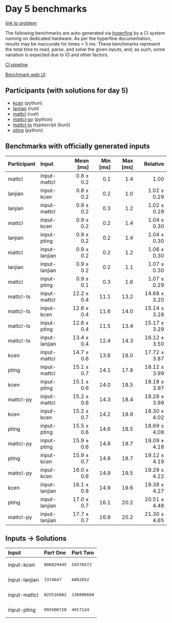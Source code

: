 # Day 5 benchmarks

[link to problem](https://adventofcode.com/2023/day/5)

The following benchmarks are auto-generated via
[hyperfine](https://github.com/sharkdp/hyperfine) by a CI system running on
dedicated hardware. As per the hyperfine documentation, results may be
inaccurate for times < 5 ms. These benchmarks represent the total time to read,
parse, and solve the given inputs, and, as such, some variation is expected due
to IO and other factors.

[CI pipeline](http://ci.papercode.net:8080/teams/main/pipelines/aoc2023)

[Benchmark web UI](https://aoc.ancalagon.black)


## Participants (with solutions for day 5)

- [kcen](https://github.com/kcen/aoc2023) (python)
- [lanjian](https://github.com/lanjian/aoc-2023) (rust)
- [mattcl](https://github.com/mattcl/aoc2023) (rust)
- [mattcl-py](https://github.com/mattcl/aoc2023-py) (python)
- [mattcl-ts](https://github.com/mattcl/aoc2023-js) (typescript (bun))
- [pting](https://github.com/pting/aoc2023) (python)


## Benchmarks with officially generated inputs

| Participant | Input | Mean [ms] | Min [ms] | Max [ms] | Relative |
|:---|:---|---:|---:|---:|---:|
| mattcl | input-mattcl | 0.8 ± 0.2 | 0.1 | 1.4 | 1.00 |
| lanjian | input-kcen | 0.8 ± 0.2 | 0.2 | 1.0 | 1.02 ± 0.29 |
| lanjian | input-mattcl | 0.9 ± 0.2 | 0.3 | 1.2 | 1.02 ± 0.29 |
| mattcl | input-kcen | 0.9 ± 0.2 | 0.2 | 1.4 | 1.04 ± 0.30 |
| lanjian | input-pting | 0.9 ± 0.2 | 0.2 | 1.4 | 1.04 ± 0.30 |
| mattcl | input-lanjian | 0.9 ± 0.2 | 0.2 | 1.2 | 1.06 ± 0.30 |
| lanjian | input-lanjian | 0.9 ± 0.2 | 0.2 | 1.1 | 1.07 ± 0.30 |
| mattcl | input-pting | 0.9 ± 0.1 | 0.3 | 1.6 | 1.07 ± 0.29 |
| mattcl-ts | input-mattcl | 12.2 ± 0.4 | 11.1 | 13.2 | 14.68 ± 3.20 |
| mattcl-ts | input-kcen | 12.6 ± 0.4 | 11.6 | 14.0 | 15.14 ± 3.28 |
| mattcl-ts | input-pting | 12.6 ± 0.4 | 11.5 | 13.4 | 15.17 ± 3.29 |
| mattcl-ts | input-lanjian | 13.4 ± 0.4 | 12.4 | 14.3 | 16.12 ± 3.50 |
| kcen | input-mattcl | 14.7 ± 0.6 | 13.6 | 18.0 | 17.72 ± 3.87 |
| pting | input-mattcl | 15.1 ± 0.7 | 14.1 | 17.8 | 18.12 ± 3.99 |
| kcen | input-pting | 15.1 ± 0.6 | 14.0 | 18.5 | 18.18 ± 3.97 |
| mattcl-py | input-mattcl | 15.2 ± 0.6 | 14.3 | 18.4 | 18.28 ± 3.99 |
| kcen | input-kcen | 15.2 ± 0.7 | 14.2 | 18.9 | 18.30 ± 4.02 |
| pting | input-pting | 15.5 ± 0.6 | 14.6 | 18.5 | 18.69 ± 4.08 |
| mattcl-py | input-pting | 15.9 ± 0.6 | 14.8 | 18.7 | 19.09 ± 4.18 |
| pting | input-kcen | 15.9 ± 0.7 | 14.8 | 18.7 | 19.12 ± 4.19 |
| mattcl-py | input-kcen | 16.0 ± 0.6 | 14.9 | 19.5 | 19.29 ± 4.22 |
| kcen | input-lanjian | 16.1 ± 0.8 | 14.9 | 19.6 | 19.38 ± 4.27 |
| pting | input-lanjian | 17.0 ± 0.7 | 16.1 | 20.2 | 20.51 ± 4.48 |
| mattcl-py | input-lanjian | 17.7 ± 0.7 | 16.9 | 20.2 | 21.30 ± 4.65 |


## Inputs -> Solutions

| Input | Part One | Part Two |
|:---|:---|:---|
|input-kcen|<pre>806029445</pre>|<pre>59370572</pre>|
|input-lanjian|<pre>3374647</pre>|<pre>6082852</pre>|
|input-mattcl|<pre>825516882</pre>|<pre>136096660</pre>|
|input-pting|<pre>993500720</pre>|<pre>4917124</pre>|